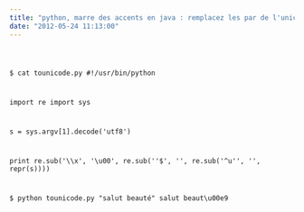 ```yaml
---
title: "python, marre des accents en java : remplacez les par de l'unicode !"
date: "2012-05-24 11:13:00"
---
```

<code><pre>

$ cat tounicode.py
#!/usr/bin/python

import re
import sys

s = sys.argv[1].decode('utf8')

print re.sub('\\\\x', '\\u00', re.sub('\'$', '', re.sub('^u\'', '', repr(s))))

$ python tounicode.py "salut beaut&eacute;"
salut beaut\u00e9
</pre></code>
